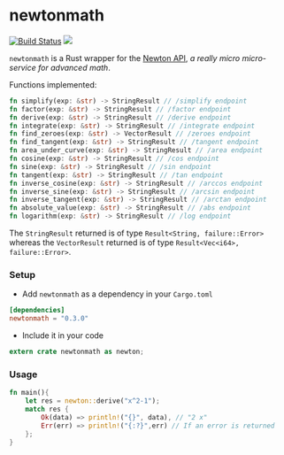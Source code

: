 # newtonmath
[![Build Status](https://travis-ci.org/anaskhan96/newtonmath.svg?branch=master)](https://travis-ci.org/anaskhan96/newtonmath)
[![](http://meritbadge.herokuapp.com/newtonmath)](https://crates.io/crates/newtonmath)

`newtonmath` is a Rust wrapper for the [Newton API](https://github.com/aunyks/newton-api), *a really micro micro-service for advanced math*.

Functions implemented:
```rust
fn simplify(exp: &str) -> StringResult // /simplify endpoint
fn factor(exp: &str) -> StringResult // /factor endpoint
fn derive(exp: &str) -> StringResult // /derive endpoint
fn integrate(exp: &str) -> StringResult // /integrate endpoint
fn find_zeroes(exp: &str) -> VectorResult // /zeroes endpoint
fn find_tangent(exp: &str) -> StringResult // /tangent endpoint
fn area_under_curve(exp: &str) -> StringResult // /area endpoint
fn cosine(exp: &str) -> StringResult // /cos endpoint
fn sine(exp: &str) -> StringResult // /sin endpoint
fn tangent(exp: &str) -> StringResult // /tan endpoint
fn inverse_cosine(exp: &str) -> StringResult // /arccos endpoint
fn inverse_sine(exp: &str) -> StringResult // /arcsin endpoint
fn inverse_tangent(exp: &str) -> StringResult // /arctan endpoint
fn absolute_value(exp: &str) -> StringResult // /abs endpoint
fn logarithm(exp: &str) -> StringResult // /log endpoint
```
The `StringResult` returned is of type `Result<String, failure::Error>` whereas the `VectorResult` returned is of type `Result<Vec<i64>, failure::Error>`.

### Setup

* Add `newtonmath` as a dependency in your `Cargo.toml`
```toml
[dependencies]
newtonmath = "0.3.0"
```

* Include it in your code
```rust
extern crate newtonmath as newton;
```

### Usage
```rust
fn main(){
    let res = newton::derive("x^2-1");
    match res {
        Ok(data) => println!("{}", data), // "2 x"
        Err(err) => println!("{:?}",err) // If an error is returned
    };
}
```